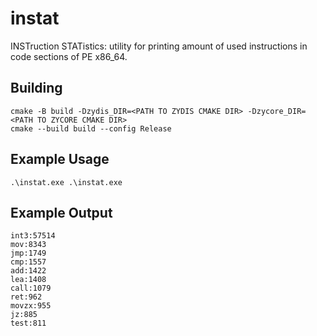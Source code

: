 # instat
INSTruction STATistics: utility for printing amount of used instructions in code sections of PE x86_64.

## Building
```
cmake -B build -Dzydis_DIR=<PATH TO ZYDIS CMAKE DIR> -Dzycore_DIR=<PATH TO ZYCORE CMAKE DIR>
cmake --build build --config Release
```

## Example Usage
```
.\instat.exe .\instat.exe
```

## Example Output
```
int3:57514
mov:8343
jmp:1749
cmp:1557
add:1422
lea:1408
call:1079
ret:962
movzx:955
jz:885
test:811
```

